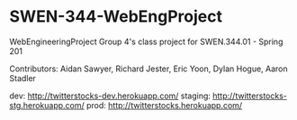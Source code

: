 # SWEN-344-WebEngProject
WebEngineeringProject Group 4's class project for SWEN.344.01 - Spring 201

Contributors: Aidan Sawyer, Richard Jester, Eric Yoon, Dylan Hogue, Aaron Stadler

dev:      http://twitterstocks-dev.herokuapp.com/
staging:  http://twitterstocks-stg.herokuapp.com/
prod:     http://twitterstocks.herokuapp.com/

